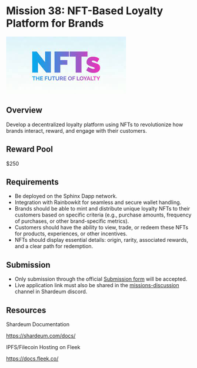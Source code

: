 # Mission 38: NFT-Based Loyalty Platform for Brands

<img src="images/download.jpeg" alt="NFT-Based Loyalty Platform for Brands"/>

## Overview

Develop a decentralized loyalty platform using NFTs to revolutionize how brands interact, reward, and engage with their customers. 

## Reward Pool
$250

## Requirements

- Be deployed on the Sphinx Dapp network.
- Integration with Rainbowkit for seamless and secure wallet handling.
- Brands should be able to mint and distribute unique loyalty NFTs to their customers based on specific criteria (e.g., purchase amounts, frequency of purchases, or other brand-specific metrics).
- Customers should have the ability to view, trade, or redeem these NFTs for products, experiences, or other incentives.
- NFTs should display essential details: origin, rarity, associated rewards, and a clear path for redemption.

## Submission
- Only submission through the official [Submission form](https://forms.gle/mXN3a3EQHz52ShWS8) will be accepted.
- Live application link must also be shared in the [missions-discussion](https://discord.com/channels/933959587462254612/1039929816843038750) channel in Shardeum discord. 


## Resources

Shardeum Documentation

https://shardeum.com/docs/

IPFS/Filecoin Hosting on Fleek

https://docs.fleek.co/
